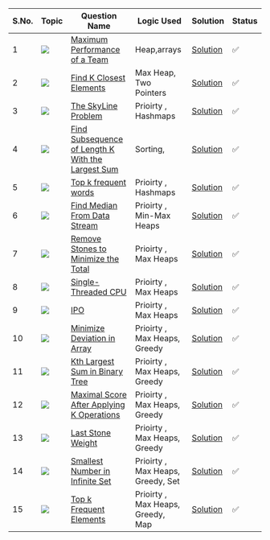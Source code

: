 S.No. | Topic | Question Name | Logic Used | Solution | Status |
------|---------------|------------|-------|------|------|
1 | ![](https://img.shields.io/badge/Heap-f0772b?style=for-the-badge&logo=array&logoColor=black) | [Maximum Performance of a Team](https://leetcode.com/problems/maximum-performance-of-a-team/) | Heap,arrays | [Solution](https://github.com/himanshugupta09/LEETCODE_SOLUTIONS/blob/main/Heap_Priority%20Queue/Maximum%20Performance%20of%20a%20Team.cpp) | ✅ |
2 | ![](https://img.shields.io/badge/MaxHeap-f0772b?style=for-the-badge&logo=array&logoColor=black) | [Find K Closest Elements](https://leetcode.com/problems/find-k-closest-elements/) | Max Heap, Two Pointers | [Solution](https://github.com/himanshugupta09/LEETCODE_SOLUTIONS/blob/main/Heap_Priority%20Queue/find-k-closest-elements.cpp) | ✅ |
3 | ![](https://img.shields.io/badge/PriorityQueue-f0772b?style=for-the-badge&logo=array&logoColor=black) | [The SkyLine Problem](https://leetcode.com/problems/the-skyline-problem/) | Prioirty , Hashmaps | [Solution](https://github.com/himanshugupta09/LEETCODE_SOLUTIONS/blob/main/Heap_Priority%20Queue/the-skyline-problem.cpp) | ✅ |
4 | ![](https://img.shields.io/badge/PriorityQueue-f0772b?style=for-the-badge&logo=array&logoColor=black) | [Find Subsequence of Length K With the Largest Sum](https://leetcode.com/problems/find-subsequence-of-length-k-with-the-largest-sum/) | Sorting, | [Solution](https://github.com/himanshugupta09/LEETCODE_SOLUTIONS/blob/main/Heap_Priority%20Queue/find-subsequence-of-length-k-with-the-largest-sum.cpp) | ✅ |
5 | ![](https://img.shields.io/badge/PriorityQueue-f0772b?style=for-the-badge&logo=array&logoColor=black) | [Top k frequent words](https://leetcode.com/problems/top-k-frequent-words/) | Prioirty , Hashmaps | [Solution](https://github.com/himanshugupta09/LEETCODE_SOLUTIONS/blob/main/Heap_Priority%20Queue/top-k-frequent-words.cpp) | ✅ |
6 | ![](https://img.shields.io/badge/Heap-f0772b?style=for-the-badge&logo=array&logoColor=black) | [Find Median From Data Stream](https://leetcode.com/problems/find-median-from-data-stream/description/) | Prioirty , Min-Max Heaps | [Solution](https://github.com/himanshugupta09/LEETCODE_SOLUTIONS/blob/main/Heap_Priority%20Queue/find-meadian-from-data-stream.cpp) | ✅ |
7 | ![](https://img.shields.io/badge/Heap-f0772b?style=for-the-badge&logo=array&logoColor=black) | [Remove Stones to Minimize the Total](https://leetcode.com/problems/remove-stones-to-minimize-the-total/description/) | Prioirty , Max Heaps | [Solution](https://github.com/himanshugupta09/LEETCODE_SOLUTIONS/blob/main/Heap_Priority%20Queue/remove-stones-to-minimize-the-total.cpp) | ✅ |
8 | ![](https://img.shields.io/badge/Heap-f0772b?style=for-the-badge&logo=array&logoColor=black) | [Single-Threaded CPU](https://leetcode.com/problems/single-threaded-cpu/description/) | Prioirty , Max Heaps | [Solution](https://github.com/himanshugupta09/LEETCODE_SOLUTIONS/blob/main/Heap_Priority%20Queue/single-threaded-cpu.cpp) | ✅ |
9 | ![](https://img.shields.io/badge/Heap-f0772b?style=for-the-badge&logo=array&logoColor=black) | [IPO](https://leetcode.com/problems/ipo/description/) | Prioirty , Max Heaps | [Solution](https://github.com/himanshugupta09/LEETCODE_SOLUTIONS/blob/main/Heap_Priority%20Queue/ipo.cpp) | ✅ |
10 | ![](https://img.shields.io/badge/Priority-Queue-f0772b?style=for-the-badge&logo=array&logoColor=black) | [Minimize Deviation in Array](https://leetcode.com/problems/minimize-deviation-in-array/description/) | Prioirty , Max Heaps, Greedy | [Solution](https://github.com/himanshugupta09/LEETCODE_SOLUTIONS/blob/main/Heap_Priority%20Queue/minimize-deviation-in-array.cpp) | ✅ |
11 | ![](https://img.shields.io/badge/Priority-Queue-f0772b?style=for-the-badge&logo=array&logoColor=black) | [Kth Largest Sum in Binary Tree](https://leetcode.com/problems/kth-largest-sum-in-binary-tree/description/) | Prioirty , Max Heaps, Greedy | [Solution](https://github.com/himanshugupta09/LEETCODE_SOLUTIONS/blob/main/Heap_Priority%20Queue/kth-largest-sum-in-a-binary-tree.cpp) | ✅ |
12 | ![](https://img.shields.io/badge/Priority-Queue-f0772b?style=for-the-badge&logo=array&logoColor=black) | [ Maximal Score After Applying K Operations](https://leetcode.com/problems/maximal-score-after-applying-k-operations/description/) | Prioirty , Max Heaps, Greedy | [Solution](https://github.com/himanshugupta09/LEETCODE_SOLUTIONS/blob/main/Heap_Priority%20Queue/maximal-score-after-applying-k-operations.cpp) | ✅ |
13 | ![](https://img.shields.io/badge/Priority-Queue-f0772b?style=for-the-badge&logo=array&logoColor=black) | [ Last Stone Weight](https://leetcode.com/problems/last-stone-weight/description/) | Prioirty , Max Heaps, Greedy | [Solution](https://github.com/himanshugupta09/LEETCODE_SOLUTIONS/blob/main/Heap_Priority%20Queue/last-stone-weight.cpp) | ✅ |
14 | ![](https://img.shields.io/badge/Priority-Queue-f0772b?style=for-the-badge&logo=array&logoColor=black) | [Smallest Number in Infinite Set](https://leetcode.com/problems/smallest-number-in-infinite-set/description/) | Prioirty , Max Heaps, Greedy, Set | [Solution](https://github.com/himanshugupta09/LEETCODE_SOLUTIONS/blob/main/Heap_Priority%20Queue/smallest-number-in-infinite-set.cpp) | ✅ |
15 | ![](https://img.shields.io/badge/Priority-Queue-f0772b?style=for-the-badge&logo=array&logoColor=black) | [Top k Frequent Elements](https://leetcode.com/problems/top-k-frequent-elements/description/) | Prioirty , Max Heaps, Greedy, Map | [Solution](https://github.com/himanshugupta09/LEETCODE_SOLUTIONS/blob/main/Heap_Priority%20Queue/top-k-frequent-words.cpp) | ✅ |

























